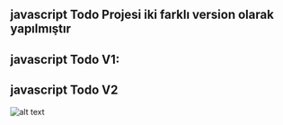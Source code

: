 
## javascript Todo Projesi iki farklı version olarak yapılmıştır

## javascript Todo V1:
## javascript Todo V2
![alt text](Todo.gif)



